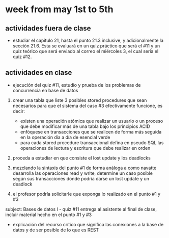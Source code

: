 # week from may 1st to 5th

## actividades fuera de clase
- estudiar el capítulo 21, hasta el punto 21.3 inclusive, y adicionalmente la sección 21.6. Esta se evaluará en un quiz práctico que será el #11 y un quiz teórico que será enviado al correo el miércoles 3, el cual sería el quiz #12. 


## actividades en clase

- ejecución del quiz #11, estudio y prueba de los problemas de concurrencia en base de datos 

1. crear una tabla que liste 3 posibles stored procedures que sean necesarios para que el sistema del caso #3 efectivamente funcione, es decir:
    - existen una operación atómica que realizar un usuario o un proceso que debe modificar más de una tabla bajo los principios ACID
    - enfóquese en transacciones que se realicen de forma más seguida en la operación día a día de esencial verde 
    - para cada stored procedure transaccional defina en pseudo SQL las operaciones de lectura y escritura que debe realizar en orden

2. proceda a estudiar en que consiste el lost update y los deadlocks

3. mezclando la sintaxis del punto #1 de forma análoga a como navatte desarrolla las operaciones read y write, determine un caso posible según sus transacciones donde podría darse un lost update y un deadlock 

4. el profesor podría solicitarle que exponga lo realizado en el punto #1 y #3

subject: Bases de datos I - quiz #11
entrega al asistente al final de clase, incluir material hecho en el punto #1 y #3

- explicación del recurso crítico que significa las conexiones a la base de datos y de ser posible de lo que es REST

